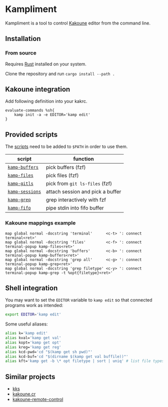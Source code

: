 # Kampliment

Kampliment is a tool to control [Kakoune](https://github.com/mawww/kakoune) editor from the command line.

## Installation

### From source

Requires [Rust](https://www.rust-lang.org) installed on your system.

Clone the repository and run `cargo install --path .`

## Kakoune integration

Add following definition into your kakrc.

```kak
evaluate-commands %sh{
    kamp init -a -e EDITOR='kamp edit'
}
```

## Provided scripts

The [scripts](scripts) need to be added to `$PATH` in order to use them.

| script                                   | function                         |
| ---------------------------------------- | -------------------------------- |
| [`kamp-buffers`](scripts/kamp-buffers)   | pick buffers (fzf)               |
| [`kamp-files`](scripts/kamp-files)       | pick files (fzf)                 |
| [`kamp-gitls`](scripts/kamp-gitls)       | pick from `git ls-files` (fzf)   |
| [`kamp-sessions`](scripts/kamp-sessions) | attach session and pick a buffer |
| [`kamp-grep`](scripts/kamp-grep)         | grep interactively with fzf      |
| [`kamp-fifo`](scripts/kamp-fifo)         | pipe stdin into fifo buffer      |

### Kakoune mappings example

```kak
map global normal -docstring 'terminal'      <c-t> ': connect terminal<ret>'
map global normal -docstring 'files'         <c-f> ': connect terminal-popup kamp-files<ret>'
map global normal -docstring 'buffers'       <c-b> ': connect terminal-popup kamp-buffers<ret>'
map global normal -docstring 'grep all'      <c-g> ': connect terminal-popup kamp-grep<ret>'
map global normal -docstring 'grep filetype' <c-y> ': connect terminal-popup kamp-grep -t %opt{filetype}<ret>'
```

## Shell integration

You may want to set the `EDITOR` variable to `kamp edit` so that connected programs work as intended:

```sh
export EDITOR='kamp edit'
```

Some useful aliases:

```sh
alias k='kamp edit'
alias kval='kamp get val'
alias kopt='kamp get opt'
alias kreg='kamp get reg'
alias kcd-pwd='cd "$(kamp get sh pwd)"'
alias kcd-buf='cd "$(dirname $(kamp get val buffile))"'
alias kft='kamp get -b \* opt filetype | sort | uniq' # list file types you're working on
```

## Similar projects

- [kks](https://github.com/kkga/kks)
- [kakoune.cr](https://github.com/alexherbo2/kakoune.cr)
- [kakoune-remote-control](https://github.com/danr/kakoune-remote-control)
